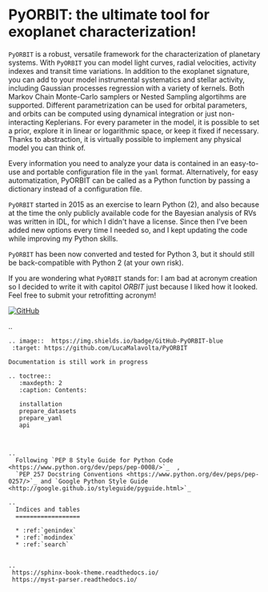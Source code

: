 PyORBIT: the ultimate tool for exoplanet characterization!
==========================================================

``PyORBIT`` is a robust, versatile framework for the characterization of planetary systems.
With ``PyORBIT`` you can model light curves, radial velocities, activity indexes and transit time variations.
In addition to the exoplanet signature, you can add to your model instrumental systematics and stellar activity,
including Gaussian processes regression with a variety of kernels. Both Markov Chain Monte-Carlo samplers or Nested Sampling algortihms are supported.
Different parametrization can be used for orbital parameters, and orbits can be computed using dynamical integration or just non-interacting Keplerians.
For every parameter in the model, it is possible to set a prior, explore it in linear or logarithmic space,
or keep it fixed if necessary. Thanks to abstraction, it is virtually possible to implement any physical model you can think of.

Every information you need to analyze your data is contained in an easy-to-use and portable configuration file in the ``yaml`` format.
Alternatively, for easy automatization, PyORBIT can be called as a Python function by passing a dictionary instead of a configuration file.

<!---
..
  One of the main strength of PyORBIT is in the abstraction of the models. For
  example,  you can use more than one Gaussian process, with independent
  hyper-parameters, just by using different labels for the abstract class.
  Alternatively, for your Gaussian process regression you can use "celerite" on
  your light curve and "george " on your radial velocities, by having them sharing
  the same hyper-parameters.
-->

``PyORBIT`` started in 2015 as an exercise to learn Python (2), and also because at
the time the only publicly available code for the Bayesian analysis of RVs was
written in IDL, for which I didn't have a license. Since then I've been added new options
every time I needed so, and I kept updating the code while improving my Python skills.

``PyORBIT`` has been now converted and tested for Python 3, but it should still
be back-compatible with Python 2 (at your own risk).

If you are wondering what ``PyORBIT`` stands for: I am bad at acronym creation so
I decided to write it with capitol *ORBIT* just because I liked how it looked.
Feel free to submit your retrofitting acronym!  

[![GitHub][github-badge]][github-link]

[github-badge]: https://img.shields.io/badge/GitHub-PyORBIT-blue
[github-link]: https://github.com/LucaMalavolta/PyORBIT

..
 ```{eval-rst}
 .. image::  https://img.shields.io/badge/GitHub-PyORBIT-blue
  :target: https://github.com/LucaMalavolta/PyORBIT
 ```


```{admonition} Be careful
Documentation is still work in progress
```

```{eval-rst}
.. toctree::
   :maxdepth: 2
   :caption: Contents:

   installation
   prepare_datasets
   prepare_yaml
   api



..
  Following `PEP 8 Style Guide for Python Code <https://www.python.org/dev/peps/pep-0008/>`_  ,
  `PEP 257 Docstring Conventions <https://www.python.org/dev/peps/pep-0257/>`_ and `Google Python Style Guide <http://google.github.io/styleguide/pyguide.html>`_

..
  Indices and tables
  ==================

  * :ref:`genindex`
  * :ref:`modindex`
  * :ref:`search`


..
 https://sphinx-book-theme.readthedocs.io/
 https://myst-parser.readthedocs.io/


```
